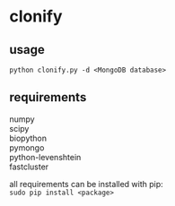 clonify
=======
  
usage
-----
`python clonify.py -d <MongoDB database>`
  
  
requirements
------------
numpy  
scipy  
biopython  
pymongo  
python-levenshtein  
fastcluster    
  
all requirements can be installed with pip:  
`sudo pip install <package>`


